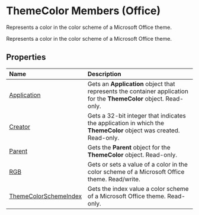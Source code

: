 
# ThemeColor Members (Office)
Represents a color in the color scheme of a Microsoft Office theme.

Represents a color in the color scheme of a Microsoft Office theme.


## Properties



|**Name**|**Description**|
|:-----|:-----|
|[Application](af9f011b-6a9a-8dce-96b3-683160679ed2.md)|Gets an  **Application** object that represents the container application for the **ThemeColor** object. Read-only.|
|[Creator](60fc8037-4f88-7012-7ca0-2ac60ec59b6f.md)|Gets a 32-bit integer that indicates the application in which the  **ThemeColor** object was created. Read-only.|
|[Parent](08ee2eb3-3935-422d-2b81-2979721dd18b.md)|Gets the  **Parent** object for the **ThemeColor** object. Read-only.|
|[RGB](a9479913-c097-eaf3-03fa-fc16ba559357.md)|Gets or sets a value of a color in the color scheme of a Microsoft Office theme. Read/write.|
|[ThemeColorSchemeIndex](1997ee05-909b-e64e-e294-f7cc5a0d70c3.md)|Gets the index value a color scheme of a Microsoft Office theme. Read-only.|
